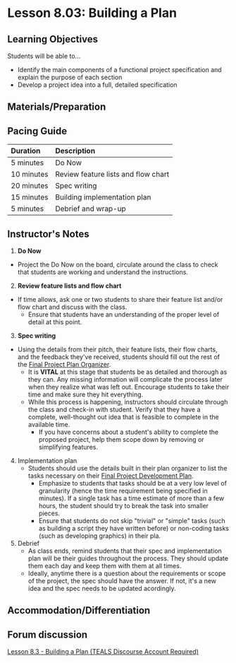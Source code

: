 # Lesson 8.03: Building a Plan

## Learning Objectives

Students will be able to...

* Identify the main components of a functional project specification and explain the purpose of each section
* Develop a project idea into a full, detailed specification

## Materials/Preparation

## Pacing Guide

| Duration | Description |
| :--- | :--- |
| 5 minutes | Do Now |
| 10 minutes | Review feature lists and flow chart |
| 20 minutes | Spec writing |
| 15 minutes | Building implementation plan |
| 5 minutes | Debrief and wrap-up |

## Instructor's Notes

1.  **Do Now** 
   * Project the Do Now on the board, circulate around the class to check that students are working and understand the instructions.
2.  **Review feature lists and flow chart**  
   * If time allows, ask one or two students to share their feature list and/or flow chart and discuss with the class.
     * Ensure that students have an understanding of the proper level of detail at this point.
3.  **Spec writing**  
   * Using the details from their pitch, their feature lists, their flow charts, and the feedback they've received, students should fill out the rest of the [Final Project Plan Organizer](https://teals-introcs.gitbooks.io/2nd-semester-introduction-to-computer-science-pri/content/units/8_unit/final_project_plan_organizer.docx).
     * It is **VITAL** at this stage that students be as detailed and thorough as they can.  Any missing information will complicate the process later when they realize what was left out.  Encourage students to take their time and make sure they hit everything.
     * While this process is happening, instructors should circulate through the class and check-in with student.  Verify that they have a complete, well-thought out idea that is feasible to complete in the available time.  
       * If you have concerns about a student's ability to complete the proposed project, help them scope down by removing or simplifying features.
4. Implementation plan
   * Students should use the details built in their plan organizer to list the tasks necessary on their [Final Project Development Plan](https://teals-introcs.gitbooks.io/2nd-semester-introduction-to-computer-science-pri/content/units/8_unit/final_project_development_plan.docx).
     * Emphasize to students that tasks should be at a very low level of granularity \(hence the time requirement being specified in minutes\).  If a single task has a time estimate of more than a few hours, the student should try to break the task into smaller pieces.
     * Ensure that students do not skip "trivial" or "simple" tasks \(such as building a script they have written before\) or non-coding tasks \(such as developing graphics\) in their pla.
5. Debrief
   * As class ends, remind students that their spec and implementation plan will be their guides throughout the process.  They should update them each day and keep them with them at all times.
   * Ideally, anytime there is a question about the requirements or scope of the project, the spec should have the answer.  If not, it's a new idea and the spec needs to be updated acordingly.

## Accommodation/Differentiation

## Forum discussion

[Lesson 8.3 - Building a Plan \(TEALS Discourse Account Required\)](https://forums.tealsk12.org/c/2nd-semester-unit-8-final-project/lesson-8-03-building-a-plan)

